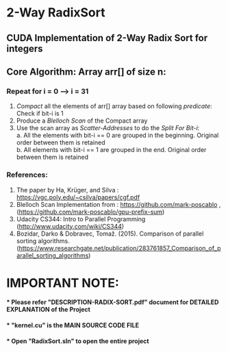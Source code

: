 # 2-Way RadixSort


## CUDA Implementation of 2-Way Radix Sort for integers


## Core Algorithm: Array arr[] of size n:
### Repeat for i = 0 --> i = 31
  1. *Compact* all the elements of arr[] array based on following *predicate*: Check if bit-i is 1
  2. Produce a *Blelloch Scan* of the Compact array
  3. Use the scan array as *Scatter-Addresses* to do the *Split For Bit-i*:   
        a. All the elements with bit-i == 0 are grouped in the beginning. Original order between them is retained  
        b. All elements with bit-i == 1 are grouped in the end. Original order between them is retained
        
        
        
### References: 
  1. The paper by Ha, Krüger, and Silva : https://vgc.poly.edu/~csilva/papers/cgf.pdf
  2. Blelloch Scan Implementation from : https://github.com/mark-poscablo  , (https://github.com/mark-poscablo/gpu-prefix-sum) 
  3. Udacity CS344: Intro to Parallel Programming (http://www.udacity.com/wiki/CS344)
  4. Bozidar, Darko & Dobravec, Tomaž. (2015). Comparison of parallel sorting algorithms. (https://www.researchgate.net/publication/283761857_Comparison_of_parallel_sorting_algorithms)
        

# IMPORTANT NOTE:
  #### * Please refer "DESCRIPTION-RADIX-SORT.pdf" document for DETAILED EXPLANATION of the Project
  #### * "kernel.cu" is the MAIN SOURCE CODE FILE
  #### * Open "RadixSort.sln" to open the entire project
